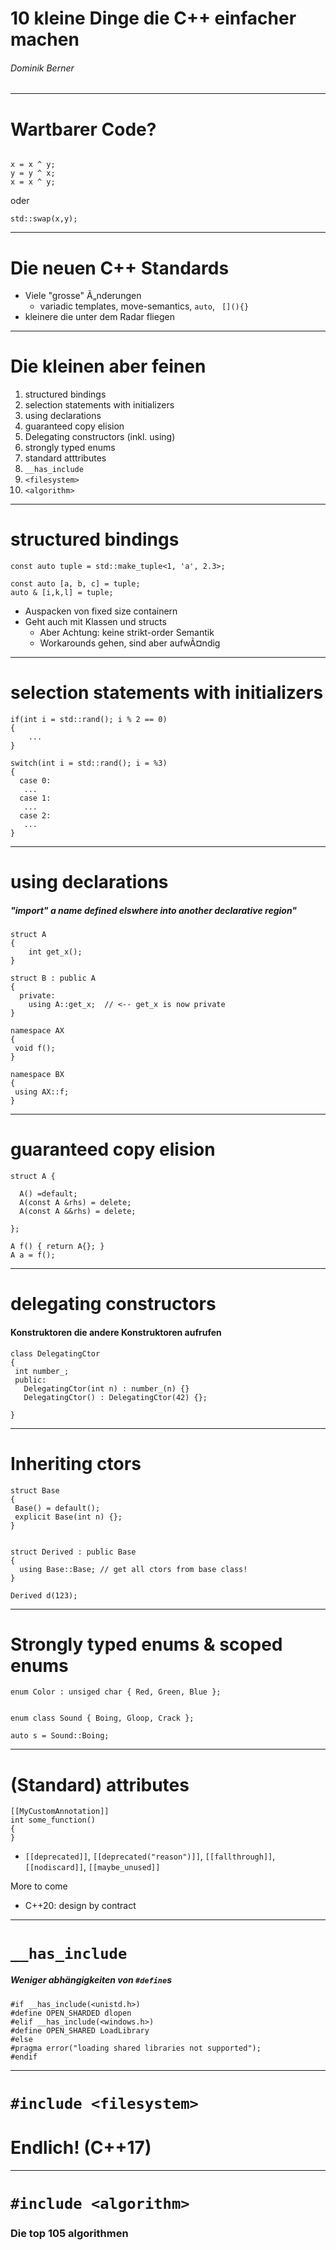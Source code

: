 <!-- $theme: gaia -->
<!-- $size: 16:9 -->
10 kleine Dinge die C++ einfacher machen
===



###### Dominik Berner
---

# Wartbarer Code? 

```lang=c++

x = x ^ y; 
y = y ^ x;
x = x ^ y;

```

oder 

```lang=c++
std::swap(x,y);
```

<!--

Warbarer code beginnt auf dem kleinsten level. SOLID prinzipien, clean code etc. alles gut, aber es beginnt bei der Verwendung der Sprache.

Progammiersprachen leben von Erwartungshaltungen beim lesen. 

Idee: Warum es cool ist, warum es gefÃ¤hrlich ist

//-->

---

# Die neuen C++ Standards

* Viele "grosse" Ã„nderungen
  * variadic templates, move-semantics, `auto`, ` [](){}`
* kleinere die unter dem Radar fliegen

---

# Die kleinen aber feinen

1. structured bindings
1. selection statements with initializers
1. using declarations
1. guaranteed copy elision
1. Delegating constructors (inkl. using)
1. strongly typed enums
1. standard atttributes
1. ```__has_include```
1. ```<filesystem>```
1. ```<algorithm>```

<!--

* final, default, delete
* static assertions
* noexcept
* nested namespace definition
* initialisierung von lambda captures
* type traits (too big)
* unordered containers


//-->

--- 

# structured bindings

```lang=cpp
const auto tuple = std::make_tuple<1, 'a', 2.3>;

const auto [a, b, c] = tuple;
auto & [i,k,l] = tuple;
```

* Auspacken von fixed size containern
* Geht auch mit Klassen und structs
  * Aber Achtung: keine strikt-order Semantik
  * Workarounds gehen, sind aber aufwÃ¤ndig

---

# selection statements with initializers

```
if(int i = std::rand(); i % 2 == 0)
{
	...
}
```

```
switch(int i = std::rand(); i = %3)
{
  case 0:
   ...
  case 1:
   ...
  case 2:
   ...
}
```
---

# using declarations

##### "import" a name defined elswhere into another declarative region"

```
struct A
{
	int get_x(); 
}

struct B : public A
{
  private:
    using A::get_x;  // <-- get_x is now private
}

namespace AX
{
 void f();
}

namespace BX
{
 using AX::f;
}
```

---

# guaranteed copy elision

```
struct A {

  A() =default;
  A(const A &rhs) = delete;
  A(const A &&rhs) = delete;

};

A f() { return A{}; }
A a = f();
```



---

# delegating constructors

#### Konstruktoren die andere Konstruktoren aufrufen


```
class DelegatingCtor
{
 int number_;
 public:
   DelegatingCtor(int n) : number_(n) {}
   DelegatingCtor() : DelegatingCtor(42) {};
   
}
```

---

# Inheriting ctors

```
struct Base 
{
 Base() = default();
 explicit Base(int n) {};
}


struct Derived : public Base
{
  using Base::Base; // get all ctors from base class!
}

Derived d(123);
```


---

# Strongly typed enums & scoped enums

```
enum Color : unsiged char { Red, Green, Blue }; 
```

```

enum class Sound { Boing, Gloop, Crack };

auto s = Sound::Boing;

```

---

# (Standard) attributes 

```
[[MyCustomAnnotation]]
int some_function() 
{
}
```

* `[[deprecated]]`, `[[deprecated("reason")]]`, `[[fallthrough]]`, `[[nodiscard]]`, `[[maybe_unused]]`

More to come 
 * C++20: design by contract

---

# `__has_include`

##### Weniger abhängigkeiten von `#define`s 

```
#if __has_include(<unistd.h>)
#define OPEN_SHARDED dlopen
#elif __has_include(<windows.h>)
#define OPEN_SHARED LoadLibrary
#else
#pragma error("loading shared libraries not supported");
#endif
```

--- 

# `#include <filesystem>`

# Endlich! (C++17)

---

# `#include <algorithm>`

### Die top 105 algorithmen 
